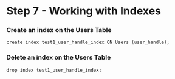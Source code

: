 # Step 7 - Working with Indexes

### Create an index on the Users Table
```
create index test1_user_handle_index ON Users (user_handle);
```

### Delete an index on the Users Table
```
drop index test1_user_handle_index;
```